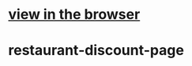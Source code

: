 # [view in the browser]( https://onechoiz.github.io/restaurant-discount-page/)
# restaurant-discount-page
